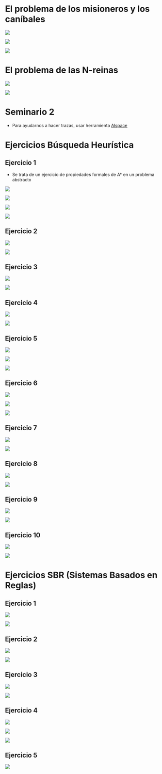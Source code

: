 # El problema de los misioneros y los caníbales

![](./img/Pasted%20image%2020231002185228.png)

![](./img/IMG_5351.jpeg)

![](./img/IMG_5352.jpeg)

# El problema de las N-reinas

![](./img/Pasted%20image%2020231002193729.png)

![](./img/Pasted%20image%2020231002193750.png)

# Seminario 2

- Para ayudarnos a hacer trazas, usar herramienta [AIspace](http://www.aispace.org)

# Ejercicios Búsqueda Heurística
## Ejercicio 1

- Se trata de un ejercicio de propiedades formales de A* en un problema abstracto

![](./img/Pasted%20image%2020231006160954.png)

![](./img/Pasted%20image%2020231006161016.png)

![](./img/Pasted%20image%2020231015194702.png)

![](./img/Pasted%20image%2020231015194732.png)

## Ejercicio 2

![](./img/Pasted%20image%2020231006162028.png)

![](./img/Pasted%20image%2020231015200349.png)

## Ejercicio 3

![](./img/Pasted%20image%2020231006162205.png)

![](./img/Pasted%20image%2020231016111322.png)

## Ejercicio 4

![](./img/Pasted%20image%2020231006162225.png)

![](./img/Pasted%20image%2020231016120204.png)

## Ejercicio 5

![](./img/Pasted%20image%2020231016120413.png)

![](./img/Pasted%20image%2020231016120436.png)

![](./img/Pasted%20image%2020231016132405.png)

## Ejercicio 6

![](./img/Pasted%20image%2020231016120505.png)

![](./img/Pasted%20image%2020231016120522.png)

![](./img/Pasted%20image%2020231017111433.png)

## Ejercicio 7

![](./img/Pasted%20image%2020231016120559.png)

![](./img/Pasted%20image%2020231016120619.png)

## Ejercicio 8

![](./img/Pasted%20image%2020231016120643.png)

![](./img/Pasted%20image%2020231017114421.png)

## Ejercicio 9

![](./img/Pasted%20image%2020231016120707.png)

![](./img/Pasted%20image%2020231016120726.png)

## Ejercicio 10

![](./img/Pasted%20image%2020231016120748.png)

![](./img/Pasted%20image%2020231016120813.png)

# Ejercicios SBR (Sistemas Basados en Reglas)

## Ejercicio 1

![](./img/Pasted%20image%2020231023144305.png)

![](./img/IMG_5638.jpeg)

## Ejercicio 2

![](./img/Pasted%20image%2020231023144336.png)

![](./img/IMG_5639.jpeg)

## Ejercicio 3

![](./img/Pasted%20image%2020231023144355.png)

![](./img/IMG_5640.jpeg)

## Ejercicio 4

![](./img/Pasted%20image%2020231023144412.png)

![](./img/IMG_5641.jpeg)

![](./img/IMG_5642.jpeg)

## Ejercicio 5

![](./img/Pasted%20image%2020231023144429.png)